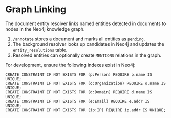 # Graph Linking

The document entity resolver links named entities detected in documents to
nodes in the Neo4j knowledge graph.

1. `/annotate` stores a document and marks all entities as `pending`.
2. The background resolver looks up candidates in Neo4j and updates the
   `entity_resolutions` table.
3. Resolved entities can optionally create `MENTIONS` relations in the
graph.

For development, ensure the following indexes exist in Neo4j:

```cypher
CREATE CONSTRAINT IF NOT EXISTS FOR (p:Person) REQUIRE p.name IS UNIQUE;
CREATE CONSTRAINT IF NOT EXISTS FOR (o:Organization) REQUIRE o.name IS UNIQUE;
CREATE CONSTRAINT IF NOT EXISTS FOR (d:Domain) REQUIRE d.name IS UNIQUE;
CREATE CONSTRAINT IF NOT EXISTS FOR (e:Email) REQUIRE e.addr IS UNIQUE;
CREATE CONSTRAINT IF NOT EXISTS FOR (ip:IP) REQUIRE ip.addr IS UNIQUE;
```
